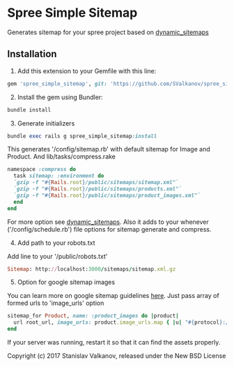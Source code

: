 Spree Simple Sitemap
==================

Generates sitemap for your spree project based on [dynamic_sitemaps](https://github.com/lassebunk/dynamic_sitemaps)

## Installation

1. Add this extension to your Gemfile with this line:
  ```ruby
  gem 'spree_simple_sitemap', git: 'https://github.com/SValkanov/spree_simple_sitemap', branch: '3-1-stable'
  ```

2. Install the gem using Bundler:
  ```ruby
  bundle install
  ```

3. Generate initializers
  ```ruby
  bundle exec rails g spree_simple_sitemap:install
  ```
  This generates '/config/sitemap.rb' with default sitemap for Image and Product.
  And lib/tasks/compress.rake

  ```ruby
  namespace :compress do
    task sitemap: :environment do
    `gzip -f "#{Rails.root}/public/sitemaps/sitemap.xml"`
    `gzip -f "#{Rails.root}/public/sitemaps/products.xml"`
    `gzip -f "#{Rails.root}/public/sitemaps/product_images.xml"`
    end
  end
  ```

  For more option see [dynamic_sitemaps](https://github.com/lassebunk/dynamic_sitemaps).
  Also it adds to your whenever ('/config/schedule.rb') file options for sitemap generate and compress.

4. Add path to your robots.txt

  Add line to your '/public/robots.txt'
  ```ruby
  Sitemap: http://localhost:3000/sitemaps/sitemap.xml.gz
  ```

5. Option for google sitemap images

  You can learn more on google sitemap guidelines [here](https://support.google.com/webmasters/answer/178636?hl=en).
  Just pass array of formed urls to 'image_urls' option
  ```ruby
  sitemap_for Product, name: :product_images do |product|
    url root_url, image_urls: product.image_urls.map { |u| "#{protocol}://#{host}#{u}" }
  end
  ```

  If your server was running, restart it so that it can find the assets properly.


Copyright (c) 2017 Stanislav Valkanov, released under the New BSD License
